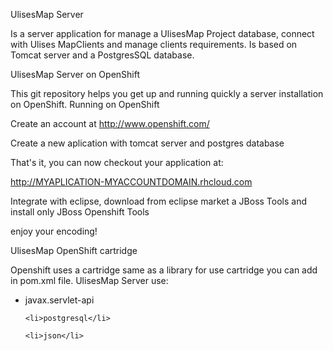 UlisesMap Server 

Is a server application for manage a UlisesMap Project database, connect with Ulises MapClients and manage clients requirements. Is based on Tomcat server and a PostgresSQL database.  


UlisesMap Server on OpenShift

This git repository helps you get up and running quickly a server installation on OpenShift.
Running on OpenShift

Create an account at http://www.openshift.com/

Create a new aplication with tomcat server and postgres database

That's it, you can now checkout your application at:

http://MYAPLICATION-MYACCOUNTDOMAIN.rhcloud.com

Integrate with eclipse, download from eclipse market a JBoss Tools and install only JBoss Openshift Tools

enjoy your encoding! 

UlisesMap OpenShift cartridge

Openshift uses a cartridge same as a library for use cartridge you can add in pom.xml file.
UlisesMap Server use:
<ul>
        <li>javax.servlet-api</li>
  
	<li>postgresql</li>

	<li>json</li>
</ul>	
  

